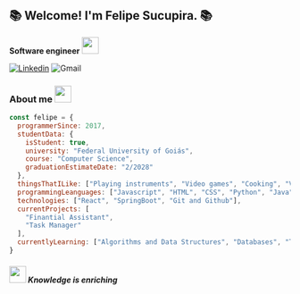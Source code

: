 <h2>📚 Welcome! I'm Felipe Sucupira. 📚</h2>
<p> <b>Software engineer</b> <img src="https://media.giphy.com/media/MXoyvLVaXqYbi6KUhu/giphy.gif" width=30> </p>

[![Linkedin](https://img.shields.io/badge/Linkedin-white?style=flat-square&logo=Linkedin&color=%23333333&link=https%3A%2F%2Fwww.linkedin.com%2Fin%2Ffelipe-sucupira-dev%2F)](https://www.linkedin.com/in/felipe-sucupira-dev/)
![Gmail](https://img.shields.io/badge/felipeoficial444%40gmail.com-white?style=flat-square&logo=Gmail&logoColor=%23FFFFFF&color=%23333333)


### About me <img src="https://media.giphy.com/media/l1UKjR9igBS8KdDora/giphy.gif" width=30>
```javascript
const felipe = {
  programmerSince: 2017,
  studentData: {
    isStudent: true,
    university: "Federal University of Goiás",
    course: "Computer Science",
    graduationEstimateDate: "2/2028"
  },
  thingsThatILike: ["Playing instruments", "Video games", "Cooking", "Volleybal"],
  programmingLeanguages: ["Javascript", "HTML", "CSS", "Python", "Java", "C"],
  technologies: ["React", "SpringBoot", "Git and Github"],
  currentProjects: [
    "Finantial Assistant",
    "Task Manager"
  ],
  currentlyLearning: ["Algorithms and Data Structures", "Databases", "Theory of Computation", "Linear Algebra", "Circuits"]
}
```

#### <img src="https://media.giphy.com/media/Kc1TPDRWHydtU8wDzJ/giphy.gif" width=30> <i>Knowledge is enriching




<!---
Aust2000/Aust2000 is a ✨ special ✨ repository because its `README.md` (this file) appears on your GitHub profile.
You can click the Preview link to take a look at your changes.
--->
